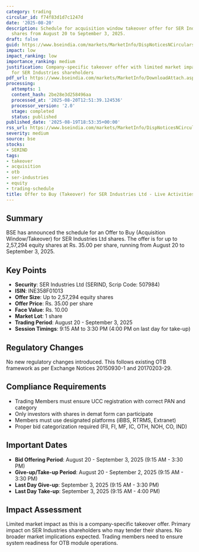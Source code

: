 ```yaml
---
category: trading
circular_id: f74f83d1d7c1247d
date: '2025-08-20'
description: Schedule for acquisition window takeover offer for SER Industries Ltd
  shares from August 20 to September 3, 2025.
draft: false
guid: https://www.bseindia.com/markets/MarketInfo/DispNoticesNCirculars.aspx?Noticeid={F002F3D7-127A-49E0-B059-0DD45B992DF9}&noticeno=20250820-1&dt=08/20/2025&icount=1&totcount=47&flag=0
impact: low
impact_ranking: low
importance_ranking: medium
justification: Company-specific takeover offer with limited market impact but important
  for SER Industries shareholders
pdf_url: https://www.bseindia.com/markets/MarketInfo/DownloadAttach.aspx?id=20250820-1&attachedId=
processing:
  attempts: 1
  content_hash: 2be28e3d258496aa
  processed_at: '2025-08-20T12:51:39.124536'
  processor_version: '2.0'
  stage: completed
  status: published
published_date: '2025-08-19T18:53:35+00:00'
rss_url: https://www.bseindia.com/markets/MarketInfo/DispNoticesNCirculars.aspx?Noticeid={F002F3D7-127A-49E0-B059-0DD45B992DF9}&noticeno=20250820-1&dt=08/20/2025&icount=1&totcount=47&flag=0
severity: medium
source: bse
stocks:
- SERIND
tags:
- takeover
- acquisition
- otb
- ser-industries
- equity
- trading-schedule
title: Offer to Buy (Takeover) for SER Industries Ltd - Live Activities Schedule
---
```


## Summary

BSE has announced the schedule for an Offer to Buy (Acquisition Window/Takeover) for SER Industries Ltd shares. The offer is for up to 2,57,294 equity shares at Rs. 35.00 per share, running from August 20 to September 3, 2025.

## Key Points

- **Security**: SER Industries Ltd (SERIND, Scrip Code: 507984)
- **ISIN**: INE358F01013
- **Offer Size**: Up to 2,57,294 equity shares
- **Offer Price**: Rs. 35.00 per share
- **Face Value**: Rs. 10.00
- **Market Lot**: 1 share
- **Trading Period**: August 20 - September 3, 2025
- **Session Timings**: 9:15 AM to 3:30 PM (4:00 PM on last day for take-up)

## Regulatory Changes

No new regulatory changes introduced. This follows existing OTB framework as per Exchange Notices 20150930-1 and 20170203-29.

## Compliance Requirements

- Trading Members must ensure UCC registration with correct PAN and category
- Only investors with shares in demat form can participate
- Members must use designated platforms (iBBS, RTRMS, Extranet)
- Proper bid categorization required (FII, FI, MF, IC, OTH, NOH, CO, IND)

## Important Dates

- **Bid Offering Period**: August 20 - September 3, 2025 (9:15 AM - 3:30 PM)
- **Give-up/Take-up Period**: August 20 - September 2, 2025 (9:15 AM - 3:30 PM)
- **Last Day Give-up**: September 3, 2025 (9:15 AM - 3:30 PM)
- **Last Day Take-up**: September 3, 2025 (9:15 AM - 4:00 PM)

## Impact Assessment

Limited market impact as this is a company-specific takeover offer. Primary impact on SER Industries shareholders who may tender their shares. No broader market implications expected. Trading members need to ensure system readiness for OTB module operations.